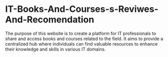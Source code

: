 # IT-Books-And-Courses-s-Reviwes-And-Recomendation
The purpose of this website is to create a platform for IT professionals to share and access books and courses related to the field. It aims to provide a centralized hub where individuals can find valuable resources to enhance their knowledge and skills in various IT domains.
